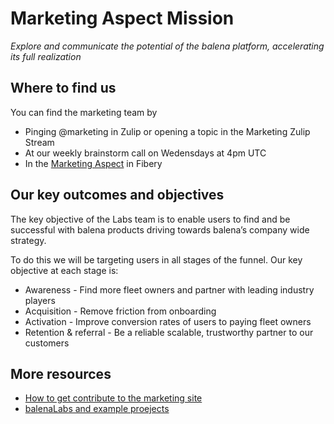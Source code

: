 # Marketing Aspect Mission

_Explore and communicate the potential of the balena platform, accelerating its full realization_

## Where to find us

You can find the marketing team by
* Pinging @marketing in Zulip or opening a topic in the Marketing Zulip Stream
* At our weekly brainstorm call on Wedensdays at 4pm UTC
* In the [Marketing Aspect](https://balena.fibery.io/fibery/space/Marketing_Aspect/) in Fibery

## Our key outcomes and objectives 

The key objective of the Labs team is to enable users to find and be successful with balena products driving towards balena’s company wide strategy. 

To do this we will be targeting users in all stages of the funnel. Our key objective at each stage is:
* Awareness - Find more fleet owners and partner with leading industry players
* Acquisition - Remove friction from onboarding
* Activation - Improve conversion rates of users to paying fleet owners
* Retention & referral - Be a reliable scalable, trustworthy partner to our customers

## More resources

- [How to get contribute to the marketing site](.marketing-site.md)
- [balenaLabs and example proejects](.balena-labs-projects)
